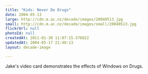 ```yaml
---
title: "Kids: Never Do Drugs"
date: 2004-05-13
large: http://cdn.m.ac.nz/decade/images/20040513.jpg
small: http://cdn.m.ac.nz/decade/images/small/20040513.jpg
flickrUrl: null
photoId: null
createdAt: 2011-01-30 11:07:15.576822
updatedAt: 2004-05-17 21:40:13
layout: decade-image

---
```

Jake's video card demonstrates the effects of Windows on Drugs.

